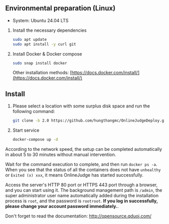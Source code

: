 ## Environmental preparation (Linux)

+ System: Ubuntu 24.04 LTS

1. Install the necessary dependencies

    ```bash
    sudo apt update
    sudo apt install -y curl git
    ```

2. Install Docker & Docker compose

    ```bash
    sudo snap install docker
    ```

    Other installation methods: [https://docs.docker.com/install/](https://docs.docker.com/install/)

## Install

1. Please select a location with some surplus disk space and run the following command:

    ```bash
    git clone -b 2.0 https://github.com/hungthangmc/OnlineJudgeDeploy.git && cd OnlineJudgeDeploy
    ```

2. Start service

    ```bash
    docker-compose up -d
    ```

According to the network speed, the setup can be completed automatically in about 5 to 30 minutes without manual intervention.

Wait for the command execution to complete, and then run `docker ps -a`. When you see that the status of all the containers does not have `unhealthy` or `Exited (x) xxx`, it means OnlineJudge has started successfully.

Access the server's HTTP 80 port or HTTPS 443 port through a browser, and you can start using it. The background management path is `/admin`, the super administrator user name automatically added during the installation process is `root`, and the password is `rootroot`. **If you log in successfully, please change your account password immediately.**.

Don't forget to read the documentation: http://opensource.qduoj.com/
